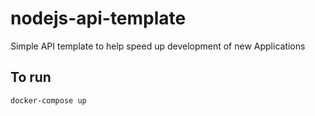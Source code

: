 # nodejs-api-template
Simple API template to help speed up development of new Applications




## To run

```
docker-compose up
```